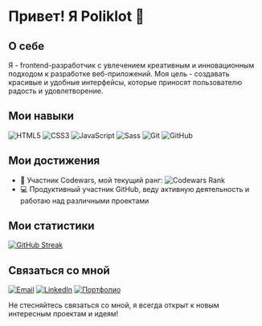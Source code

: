 # Привет! Я Poliklot 👋

## О себе

Я - frontend-разработчик с увлечением креативным и инновационным подходом к разработке веб-приложений. Моя цель - создавать красивые и удобные интерфейсы, которые приносят пользователю радость и удовлетворение.

## Мои навыки

![HTML5](https://img.shields.io/badge/-HTML5-E34F26?style=flat-square&logo=html5&logoColor=white)
![CSS3](https://img.shields.io/badge/-CSS3-1572B6?style=flat-square&logo=css3&logoColor=white)
![JavaScript](https://img.shields.io/badge/-JavaScript-F7DF1E?style=flat-square&logo=javascript&logoColor=black)
![Sass](https://img.shields.io/badge/-Sass-CC6699?style=flat-square&logo=sass&logoColor=white)
![Git](https://img.shields.io/badge/-Git-F05032?style=flat-square&logo=git&logoColor=white)
![GitHub](https://img.shields.io/badge/-GitHub-181717?style=flat-square&logo=github&logoColor=white)

## Мои достижения

- 🚀 Участник Codewars, мой текущий ранг: ![Codewars Rank](https://www.codewars.com/users/Poliklot/badges/small)
- 💻 Продуктивный участник GitHub, веду активную деятельность и работаю над различными проектами

## Мои статистики

[![GitHub Streak](https://github-readme-streak-stats-three-sepia.vercel.app?user=Poliklot&theme=dark&hide_border=true&locale=ru&card_width=845)](https://git.io/streak-stats)

## Связаться со мной

[![Email](https://img.shields.io/badge/-Email-D14836?style=flat-square&logo=gmail&logoColor=white)](mailto:your.email@example.com)
[![LinkedIn](https://img.shields.io/badge/-LinkedIn-0077B5?style=flat-square&logo=linkedin&logoColor=white)](https://www.linkedin.com/in/your-linkedin-profile/)
[![Портфолио](https://img.shields.io/badge/-Портфолио-FF5722?style=flat-square&logo=react&logoColor=white)](https://your-portfolio.com)

Не стесняйтесь связаться со мной, я всегда открыт к новым интересным проектам и идеям!

